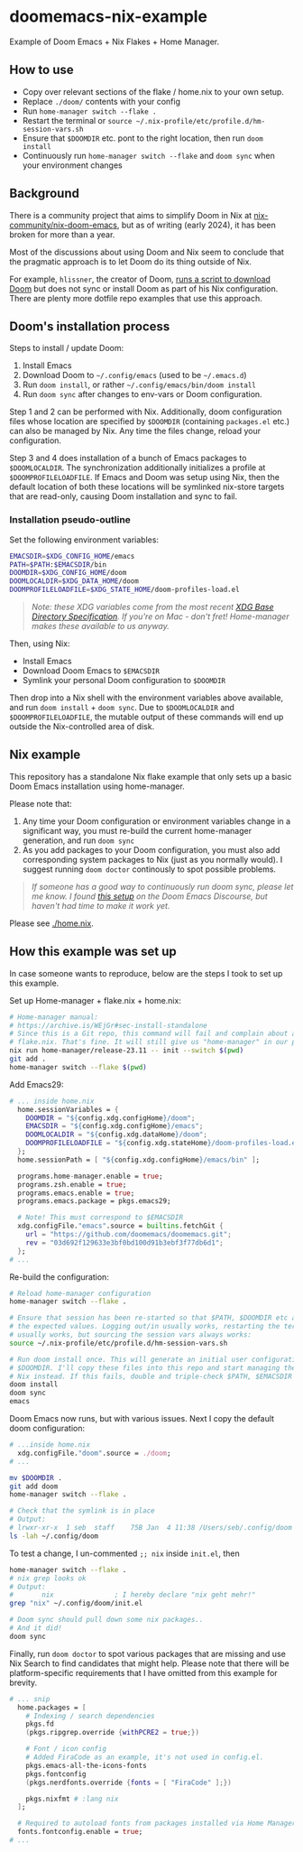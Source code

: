 # doomemacs-nix-example

Example of Doom Emacs + Nix Flakes + Home Manager.

## How to use

* Copy over relevant sections of the flake / home.nix to your own setup.
* Replace `./doom/` contents with your config
* Run `home-manager switch --flake .`
* Restart the terminal or `source ~/.nix-profile/etc/profile.d/hm-session-vars.sh`
* Ensure that `$DOOMDIR` etc. pont to the right location, then run `doom install`
* Continuously run `home-manager switch --flake` and `doom sync` when your environment changes

## Background

There is a community project that aims to simplify Doom in Nix at
[nix-community/nix-doom-emacs](https://github.com/nix-community/nix-doom-emacs),
but as of writing (early 2024), it has been broken for more than a year.

Most of the discussions about using Doom and Nix seem to conclude that the
pragmatic approach is to let Doom do its thing outside of Nix.

For example, `hlissner`, the creator of Doom,
[runs a script to download Doom](https://github.com/hlissner/dotfiles/blob/089f1a9da9018df9e5fc200c2d7bef70f4546026/modules/editors/emacs.nix)
but does not sync or install Doom as part of his Nix configuration. There are
plenty more dotfile repo examples that use this approach.

## Doom's installation process

Steps to install / update Doom:

1. Install Emacs
2. Download Doom to `~/.config/emacs` (used to be `~/.emacs.d`)
3. Run `doom install`, or rather `~/.config/emacs/bin/doom install`
4. Run `doom sync` after changes to env-vars or Doom configuration.

Step 1 and 2 can be performed with Nix. Additionally, doom configuration files
whose location are specified by `$DOOMDIR` (containing `packages.el` etc.) can
also be managed by Nix. Any time the files change, reload your configuration.

Step 3 and 4 does installation of a bunch of Emacs packages to `$DOOMLOCALDIR`.
The synchronization additionally initializes a profile at
`$DOOMPROFILELOADFILE`. If Emacs and Doom was setup using Nix, then the default
location of both these locations will be symlinked nix-store targets that are
read-only, causing Doom installation and sync to fail.

### Installation pseudo-outline

Set the following environment variables:

```bash
EMACSDIR=$XDG_CONFIG_HOME/emacs
PATH=$PATH:$EMACSDIR/bin
DOOMDIR=$XDG_CONFIG_HOME/doom
DOOMLOCALDIR=$XDG_DATA_HOME/doom
DOOMPROFILELOADFILE=$XDG_STATE_HOME/doom-profiles-load.el
```

> *Note: these XDG variables come from the most recent
> [XDG Base Directory Specification](https://specifications.freedesktop.org/basedir-spec/basedir-spec-latest.html).
> If you're on Mac - don't fret! Home-manager makes these available to us anyway.*

Then, using Nix:

- Install Emacs
- Download Doom Emacs to `$EMACSDIR`
- Symlink your personal Doom configuration to `$DOOMDIR`

Then drop into a Nix shell with the environment variables above available, and
run `doom install` + `doom sync`. Due to `$DOOMLOCALDIR` and
`$DOOMPROFILELOADFILE`, the mutable output of these commands will end up outside
the Nix-controlled area of disk.

## Nix example

This repository has a standalone Nix flake example that only sets up a basic
Doom Emacs installation using home-manager.

Please note that:

1. Any time your Doom configuration or environment variables change in a
   significant way, you must re-build the current home-manager generation, and
   run `doom sync`
2. As you add packages to your Doom configuration, you must also add
   corresponding system packages to Nix (just as you normally would). I suggest
   running `doom doctor` continously to spot possible problems.

> *If someone has a good way to continuously run doom sync, please let me know.
> I found [this setup](https://discourse.nixos.org/t/advice-needed-installing-doom-emacs/8806/8)
> on the Doom Emacs Discourse, but haven't had time to make it work yet.*

Please see [./home.nix](home.nix).

## How this example was set up

In case someone wants to reproduce, below are the steps I took to set up this
example.

Set up Home-manager + flake.nix + home.nix:

```bash
# Home-manager manual:
# https://archive.is/WEjGr#sec-install-standalone
# Since this is a Git repo, this command will fail and complain about a missing
# flake.nix. That's fine. It will still give us "home-manager" in our path.
nix run home-manager/release-23.11 -- init --switch $(pwd)
git add .
home-manager switch --flake $(pwd)
```

Add Emacs29:

```nix
# ... inside home.nix
  home.sessionVariables = {
    DOOMDIR = "${config.xdg.configHome}/doom";
    EMACSDIR = "${config.xdg.configHome}/emacs";
    DOOMLOCALDIR = "${config.xdg.dataHome}/doom";
    DOOMPROFILELOADFILE = "${config.xdg.stateHome}/doom-profiles-load.el";
  };
  home.sessionPath = [ "${config.xdg.configHome}/emacs/bin" ];

  programs.home-manager.enable = true;
  programs.zsh.enable = true;
  programs.emacs.enable = true;
  programs.emacs.package = pkgs.emacs29;

  # Note! This must correspond to $EMACSDIR
  xdg.configFile."emacs".source = builtins.fetchGit {
    url = "https://github.com/doomemacs/doomemacs.git";
    rev = "03d692f129633e3bf0bd100d91b3ebf3f77db6d1";
  };
# ...
```

Re-build the configuration:

```bash
# Reload home-manager configuration
home-manager switch --flake .

# Ensure that session has been re-started so that $PATH, $DOOMDIR etc all have
# the expected values. Logging out/in usually works, restarting the terminal
# usually works, but sourcing the session vars always works:
source ~/.nix-profile/etc/profile.d/hm-session-vars.sh

# Run doom install once. This will generate an initial user configuration at
# $DOOMDIR. I'll copy these files into this repo and start managing them using
# Nix instead. If this fails, double and triple-check $PATH, $EMACSDIR etc.
doom install
doom sync
emacs
```

Doom Emacs now runs, but with various issues. Next I copy the default doom
configuration:

```nix
# ...inside home.nix
  xdg.configFile."doom".source = ./doom;
# ...
```

```bash
mv $DOOMDIR .
git add doom
home-manager switch --flake .

# Check that the symlink is in place
# Output:
# lrwxr-xr-x  1 seb  staff    75B Jan  4 11:38 /Users/seb/.config/doom -> /nix/store/iy3bfhsnbhnbkjswj1a9bp0lq18db55a-home-manager-files/.config/doom
ls -lah ~/.config/doom
```

To test a change, I un-commented `;; nix` inside `init.el`, then

```bash
home-manager switch --flake .
# nix grep looks ok
# Output:
#       nix               ; I hereby declare "nix geht mehr!"
grep "nix" ~/.config/doom/init.el

# Doom sync should pull down some nix packages..
# And it did!
doom sync
```

Finally, run `doom doctor` to spot various packages that are missing and use Nix
Search to find candidates that might help. Please note that there will be
platform-specific requirements that I have omitted from this example for
brevity.

```nix
# ... snip
  home.packages = [
    # Indexing / search dependencies
    pkgs.fd
    (pkgs.ripgrep.override {withPCRE2 = true;})

    # Font / icon config
    # Added FiraCode as an example, it's not used in config.el.
    pkgs.emacs-all-the-icons-fonts
    pkgs.fontconfig
    (pkgs.nerdfonts.override {fonts = [ "FiraCode" ];})

    pkgs.nixfmt # :lang nix
  ];

  # Required to autoload fonts from packages installed via Home Manager
  fonts.fontconfig.enable = true;
# ...
```

